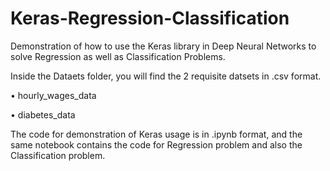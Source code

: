 # Keras-Regression-Classification
Demonstration of how to use the Keras library in Deep Neural Networks to solve Regression as well as Classification Problems.

Inside the Dataets folder, you will find the 2 requisite datsets in .csv format.

• hourly_wages_data

• diabetes_data

The code for demonstration of Keras usage is in .ipynb format, and the same notebook contains the code for Regression problem and also the Classification problem.
